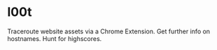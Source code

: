 l00t
===============================

Traceroute website assets via a Chrome Extension.
Get further info on hostnames. Hunt for highscores.



